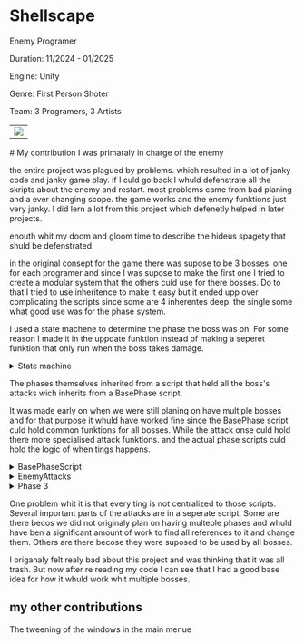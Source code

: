 # Shellscape
Enemy Programer

Duration: 11/2024 - 01/2025

Engine: Unity

Genre: First Person Shoter

Team: 3 Programers, 3 Artists

<table>
  <tr>
    <td><img src="Gifs/Shellscape1.gif" /></td>
  </tr>
</table>
# My contribution
I was primaraly in charge of the enemy

the entire project was plagued by problems. which resulted in a lot of janky code and janky game play. if I culd go back I whuld defenstrate all the skripts about the enemy and restart.
most problems came from bad planing and a ever changing scope. the game works and the enemy funktions just very janky. I did lern a lot from this project which defenetly helped in later projects.

enouth whit my doom and gloom time to describe the hideus spagety that shuld be defenstrated.

in the original consept for the game there was supose to be 3 bosses. one for each programer and since I was supose to make the first one I tried to create a modular system that the others culd use for there bosses.
Do to that I tried to use inheritence to make it easy but it ended upp over complicating the scripts since some are 4 inherentes deep. the single some what good use was for the phase system.

I used a state machene to determine the phase the boss was on. For some reason I made it in the uppdate funktion instead of making a seperet funktion that only run when the boss takes damage.

<details>

<summary>State machine</summary>

  ```csharp
private void Awake()
    {
        phase = phases[activePhase];
        health = GetComponent<Enemi_health>();
        enemy = GetComponent<Base_enemy>();
    }

    public void Update()
    {
        if (health.currentHP < health.MaxHP * phase3HPPercent && phase == phases[1] && !PhaseSwitch)
        {
            activePhase = 2;
            StartCoroutine(wait(4, activePhase));
        }
        else if (health.currentHP < health.MaxHP * phase2HPPercent && phase == phases[0] && !PhaseSwitch)
        {
            activePhase = 1;
            StartCoroutine(wait(4, activePhase));
        }
        phase.phase();
    }

    IEnumerator wait(float time, int NewPhase)
    {
        enemy.stop();
        enemy.atta = false;
        PhaseSwitch = true;
        health.source.PlayOneShot(PhaseSwitchSound, 0.5f);
        yield return new WaitForSeconds(time);
        phase = phases[NewPhase];
        PhaseSwitch = false;
        enemy.atta = true;
        enemy.start();
    }
```
</details>

The phases themselves inherited from a script that held all the boss's attacks wich inherits from a BasePhase script.

It was made early on when we were still planing on have multiple bosses and for that purpose it whuld have worked fine since the BasePhase script culd hold common funktions for all bosses. While the attack onse culd hold there more specialised attack funktions. and the actual phase scripts culd hold the logic of when tings happens.

<details>

<summary>BasePhaseScript</summary>
  
```csharp
 public void resetpositon()
    {
        agent.SetDestination(transform.position);
    }
    public void Move()
    {
        agent.SetDestination(player.transform.position);
    }

```
  
</details>

<details>
<summary>EnemyAttacks</summary>
  
```csharp
  
private void Awake()
    {
        UrchinSpawnerScript = FindObjectOfType<UrchinSpawner>();
        enemy = GetComponentInParent<Base_enemy>();
        agent = GetComponentInParent<NavMeshAgent>();
        weekpoint = transform.parent.GetComponentInChildren<weekpoint>();
    }
    
 
    public IEnumerator cooldown(float t)
    {
        
        enemy.atta = true;
        attack.parent.start();
        attack.still = false;
        yield return null;
    }

    public IEnumerator dublewave(int amount)
    {
        float firstWaveDelay = 2.9f;
        float secondWaveDelay = 1.0f;
        stunable = true;

        if (amount == 1)
        {
            SoundcueHandler.PlayWaveCue();
            StartCoroutine(enemy.weakPoint.SingleShockwave());
            enemy.GetComponentInChildren<MantisAnimator>().anim.SetTrigger("Shockwave");
        }
        else if(amount > 1)
        {
            SoundcueHandler.PlayDoubleWaveCue();
            StartCoroutine(enemy.weakPoint.DoubleShockwave());
            amount = 2;
            enemy.GetComponentInChildren<MantisAnimator>().anim.SetTrigger("Double Shockwave");
            firstWaveDelay = 2.0f;
            secondWaveDelay = 0.85f;
        }

        WaveAnim = true;
        yield return new WaitForSeconds(0.7f);
        StartCoroutine(weekpoint.MoveCollider());
        yield return new WaitForSeconds(firstWaveDelay - 0.7f);
        enemy.stop();

        if (!enemy.volnereble) 
        {
            for (int j = 0; j < amount; j++)
            {
                if (!enemy.volnereble)
                {
                    WaveAnim = false;
                    attack.shockwave(shockwavespeed, shockwavezise, shockwaverange);
                    if (j == 0)
                    {
                       //spawning urchins
                       UrchinSpawnerScript.WhichPhaseForUrchin();
                    }
                    yield return new WaitForSeconds(secondWaveDelay);
                    WaveAnim = true;
                }
            }
        }

        WaveAnim = false;
        stunable = false;
        enemy.start();
        StartCoroutine(cooldown(shockwavespeed));
    }

    public IEnumerator elestickdelay(float time)
    {
        StartCoroutine(enemy.weakPoint.Fist());

        ElastickAnim = true;
        SoundcueHandler.PlayFistCue();
        enemy.atta = false;
        stunable = true;
        enemy.GetComponentInChildren<MantisAnimator>().anim.SetTrigger("Punch 0");
        yield return new WaitForSeconds(time);
        ElastickAnim = false;
        if (!enemy.volnereble && !PlayerSlice.SliceMode())
        {
            attack.Elastick(elastickrange, elastickspeed, elastickreturnspeed);
        }
        else
        {
            enemy.atta = true;
            stunable = false;
        }
    }
```
  
</details>

<details>

<summary>Phase 3</summary>

```csharp
 public override void phase()
    {
        if (enemy.Range(startpunchrange) && !enemy.volnereble && !PlayerSlice.SliceMode())
        {
            resetpositon();
        }
        if (enemy.Range(startelastickrange) && enemy.atta && !enemy.volnereble && !PlayerSlice.SliceMode())
        {
            enemy.atta = false;
            if (i % 4 == 0)
            {
                StartCoroutine(elestickdelay(elastickdelai));
            }
            else
            {
                attack.still = true;
                StopCoroutine(dublewave(wavemount));
                wavemount = Random.Range(1, 5);
                StartCoroutine(dublewave(wavemount));
            }
            i++;
            resetpositon();
        }
        else if (!enemy.Range(startpunchrange) && !enemy.volnereble && !PlayerSlice.SliceMode())
        {
            enemy.agent.SetDestination(enemy.target.position);
        }
        else
        {
            resetpositon();
        }
        
    }
```
  
</details>

One problem whit it is that every ting is not centralized to those scripts. Several important parts of the attacks are in a seperate script. Some are there becos we did not originaly plan on having multeple phases and whuld have ben a significant amount of work to find all references to it and change them. Others are there becose they were suposed to be used by all bosses.

I origanaly felt realy bad about this project and was thinking that it was all trash. But now after re reading my code I can see that I had a good base idea for how it whuld work whit multiple bosses.


## my other contributions

The tweening of the windows in the main menue








